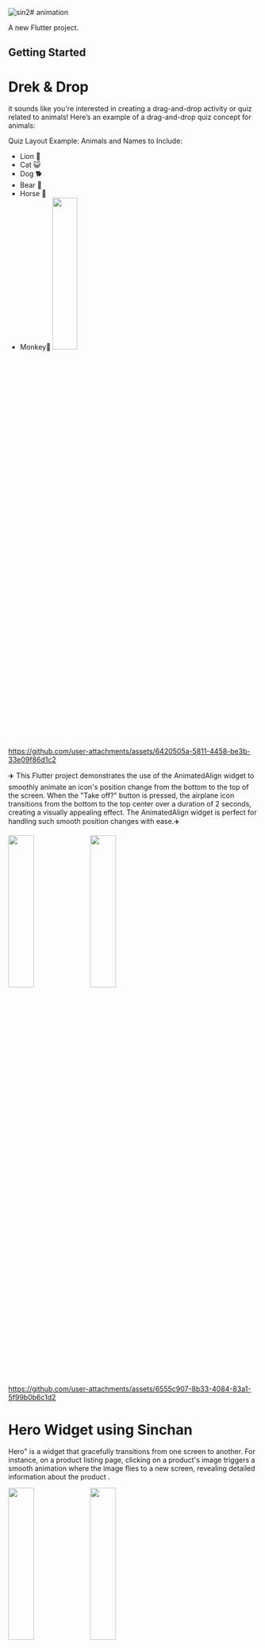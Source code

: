 ![sin2](https://github.com/user-attachments/assets/c2dbbd04-92e9-4c66-b3c4-3ccca3f7442a)# animation

A new Flutter project.

## Getting Started
# Drek & Drop
it sounds like you're interested in creating a drag-and-drop activity or quiz related to animals! Here’s an example of a drag-and-drop quiz concept for animals:

Quiz Layout Example:
Animals and Names to Include:
* Lion 🦁
* Cat 😺
* Dog 🐕
* Bear 🐻
* Horse 🐎
* Monkey🐒 
  <img src="https://github.com/user-attachments/assets/66b07743-0135-49cc-9c6a-9f53631c5c18" height=28% width=32%>
  
https://github.com/user-attachments/assets/6420505a-5811-4458-be3b-33e09f86d1c2


✈️ This Flutter project demonstrates the use of the AnimatedAlign widget to smoothly animate an icon's position change from the bottom to the top of the screen. When the "Take off?" button is pressed, the airplane icon transitions from the bottom to the top center over a duration of 2 seconds, creating a visually appealing effect. The AnimatedAlign widget is perfect for handling such smooth position changes with ease.✈️


  <img src="https://github.com/user-attachments/assets/ee8ae54a-4fd5-4ee3-845d-9fe717c07c0e" height=28% width=32%>
  <img src="https://github.com/user-attachments/assets/e53f53b9-7004-425e-b731-573599eb0331" height=28% width=32%>


https://github.com/user-attachments/assets/6555c907-8b33-4084-83a1-5f99b0b6c1d2


# Hero Widget using Sinchan 

Hero" is a widget that gracefully transitions from one screen to another. For instance, on a product listing page, clicking on a product's image triggers a smooth animation where the image flies to a new screen, revealing detailed information about the product .

 <img src="https://github.com/user-attachments/assets/81875a07-bbc2-4f26-9be6-5991a769cef8" height=28% width=32%>
  <img src="https://github.com/user-attachments/assets/12b74b0e-64f7-467b-9166-faec79435dcf" height=28% width=32%>

https://github.com/user-attachments/assets/3fb60a68-a707-499c-99e5-aa1c1c8351f7



